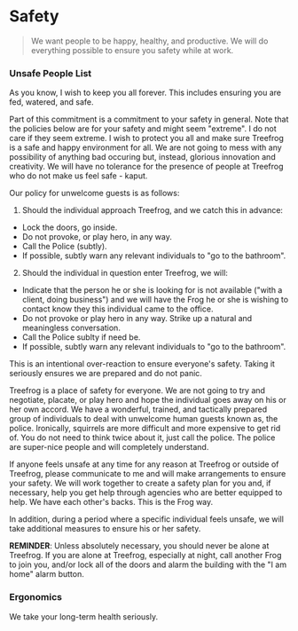 # Safety

> We want people to be happy, healthy, and productive. We will do everything possible to ensure you safety while at work.

### Unsafe People List

As you know, I wish to keep you all forever. This includes ensuring you are fed, watered, and safe.

Part of this commitment is a commitment to your safety in general. Note that the policies below are for your safety and might seem "extreme". I do not care if they seem extreme. I wish to protect you all and make sure Treefrog is a safe and happy environment for all. We are not going to mess with any possibility of anything bad occuring but, instead, glorious innovation and creativity. We will have no tolerance for the presence of people at Treefrog who do not make us feel safe - kaput.

Our policy for unwelcome guests is as follows:

1) Should the individual approach Treefrog, and we catch this in advance:

- Lock the doors, go inside.
- Do not provoke, or play hero, in any way.
- Call the Police (subtly).
- If possible, subtly warn any relevant individuals to "go to the bathroom".

2) Should the individual in question enter Treefrog, we will:

- Indicate that the person he or she is looking for is not available ("with a client, doing business") and we will have the Frog he or she is wishing to contact know they this individual came to the office.
- Do not provoke or play hero in any way. Strike up a natural and meaningless conversation.
- Call the Police sublty if need be.
- If possible, subtly warn any relevant individuals to "go to the bathroom".

This is an intentional over-reaction to ensure everyone's safety. Taking it seriously ensures we are prepared and do not panic.

Treefrog is a place of safety for everyone. We are not going to try and negotiate, placate, or play hero and hope the individual goes away on his or her own accord. We have a wonderful, trained, and tactically prepared group of individuals to deal with unwelcome human guests known as, the police. Ironically, squirrels are more difficult and more expensive to get rid of. You do not need to think twice about it, just call the police. The police are super-nice people and will completely understand.

If anyone feels unsafe at any time for any reason at Treefrog or outside of Treefrog, please communicate to me and will make arrangements to ensure your safety. We will work together to create a safety plan for you and, if necessary, help you get help through agencies who are better equipped to help. We have each other's backs. This is the Frog way.

In addition, during a period where a specific individual feels unsafe, we will take additional measures to ensure his or her safety. 

**REMINDER**: Unless absolutely necessary, you should never be alone at Treefrog. If you are alone at Treefrog, especially at night, call another Frog to join you, and/or lock all of the doors and alarm the building with the "I am home" alarm button.

### Ergonomics

We take your long-term health seriously.

